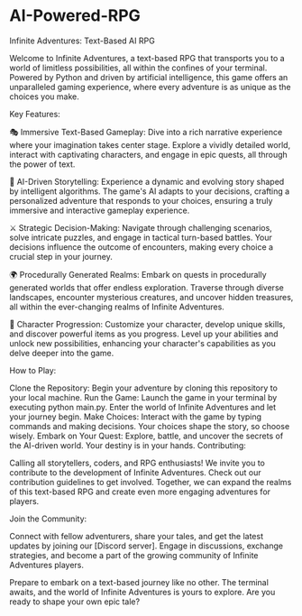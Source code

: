 # AI-Powered-RPG

Infinite Adventures: Text-Based AI RPG

Welcome to Infinite Adventures, a text-based RPG that transports you to a world of limitless possibilities, all within the confines of your terminal. Powered by Python and driven by artificial intelligence, this game offers an unparalleled gaming experience, where every adventure is as unique as the choices you make.

Key Features:

🎭 Immersive Text-Based Gameplay: Dive into a rich narrative experience where your imagination takes center stage. Explore a vividly detailed world, interact with captivating characters, and engage in epic quests, all through the power of text.

🤖 AI-Driven Storytelling: Experience a dynamic and evolving story shaped by intelligent algorithms. The game's AI adapts to your decisions, crafting a personalized adventure that responds to your choices, ensuring a truly immersive and interactive gameplay experience.

⚔️ Strategic Decision-Making: Navigate through challenging scenarios, solve intricate puzzles, and engage in tactical turn-based battles. Your decisions influence the outcome of encounters, making every choice a crucial step in your journey.

🌍 Procedurally Generated Realms: Embark on quests in procedurally generated worlds that offer endless exploration. Traverse through diverse landscapes, encounter mysterious creatures, and uncover hidden treasures, all within the ever-changing realms of Infinite Adventures.

🔮 Character Progression: Customize your character, develop unique skills, and discover powerful items as you progress. Level up your abilities and unlock new possibilities, enhancing your character's capabilities as you delve deeper into the game.

How to Play:

Clone the Repository: Begin your adventure by cloning this repository to your local machine.
Run the Game: Launch the game in your terminal by executing python main.py. Enter the world of Infinite Adventures and let your journey begin.
Make Choices: Interact with the game by typing commands and making decisions. Your choices shape the story, so choose wisely.
Embark on Your Quest: Explore, battle, and uncover the secrets of the AI-driven world. Your destiny is in your hands.
Contributing:

Calling all storytellers, coders, and RPG enthusiasts! We invite you to contribute to the development of Infinite Adventures. Check out our contribution guidelines to get involved. Together, we can expand the realms of this text-based RPG and create even more engaging adventures for players.

Join the Community:

Connect with fellow adventurers, share your tales, and get the latest updates by joining our [Discord server]. Engage in discussions, exchange strategies, and become a part of the growing community of Infinite Adventures players.

Prepare to embark on a text-based journey like no other. The terminal awaits, and the world of Infinite Adventures is yours to explore. Are you ready to shape your own epic tale?

